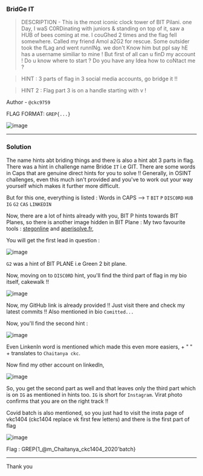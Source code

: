 ### BridGe IT

> DESCRIPTION - This is the most iconic clock tower of BIT Pilani. one Day, I waS C0RDinating with juniors & standing on top of it, saw a HUB of bees coming at me. I couGhed 2 times and the flag fell somewhere. Called my friend Amol a2G2 for rescue. Some outsider took the fLag and went runnINg. we don't Know him but ppl say hE has a username similiar to mine ! But first of all can u finD my account ! Do u know where to start ? Do you have any Idea how to coNtact me ?

> HINT : 3 parts of flag in 3 social media accounts, go bridge it !!

> HINT 2 : Flag part 3 is on a handle starting with v !

Author - `@ckc9759`

FLAG FORMAT: `GREP{...}`

![image](https://user-images.githubusercontent.com/95117634/230348116-754ade11-c3f1-45ba-84b2-a594880f7318.png)

---

### Solution 

The name hints abt briding things and there is also a hint abt 3 parts in flag. There was a hint in challenge name Brid`G`e `IT` i.e GIT.
There are some words in Caps that are genuine direct hints for you to solve !! Generally, in OSINT challenges, even this much isn't provided and you've to work out your way yourself which makes it further more difficult.

But for this one, everything is listed : Words in CAPS --> `T` `BIT` `P` `DISC0RD` `HUB` `IG` `G2` `CAS` `LINKEDIN` 

Now, there are a lot of hints already with you, BIT P hints towards BIT Planes, so there is another image hidden in BIT Plane :
My two favourite tools : [stegonline](https://stegonline.georgeom.net/upload) and [aperisolve.fr](https://aperisolve.fr/),

You will get the first lead in question :

![image](https://user-images.githubusercontent.com/95117634/230348477-7ca372aa-5668-460d-8ad7-10ebb7959c08.png)

`G2` was a hint of BIT PLANE i.e Green 2 bit plane. 

Now, moving on to `DISC0RD` hint, you'll find the third part of flag in my bio itself, cakewalk !!

![image](https://user-images.githubusercontent.com/95117634/230348719-585a610d-6d99-40af-84a6-1e78696b2831.png)

Now, my GitHub link is already provided !! Just visit there and check my latest commits !! Also mentioned in bio `Comitted...`

Now, you'll find the second hint :

![image](https://user-images.githubusercontent.com/95117634/230349372-4772cb83-f183-4d42-a22f-478dce7b39cd.png)

Even LinkenIn word is mentioned which made this even more easiers, <Firstname> + " " + <codename> translates to `Chaitanya ckc`.
  
Now find my other account on linkedIn,
  
![image](https://user-images.githubusercontent.com/95117634/230349776-62c569bc-1e2a-49f9-9e4a-8d985479f10a.png)

So, you get the second part as well and that leaves only the third part which is on `IG` as mentioned in hints too. `IG` is short for `Instagram`. Virat photo confirms
that you are on the right track !!

Covid batch is also mentioned, so you just had to visit the insta page of vkc1404 (ckc1404 replace vk first few letters) and there is the first part of flag
  
![image](https://user-images.githubusercontent.com/95117634/230351135-e68f28dc-4782-4988-aacf-5995a558a656.png)

 Flag : GREP{1_@m_Chaitanya_ckc1404_2020'batch}
  
---
  
Thank you



